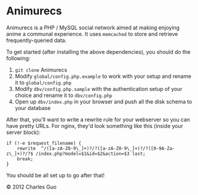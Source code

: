 Animurecs
=========

Animurecs is a PHP / MySQL social network aimed at making enjoying anime a communal experience. It uses `memcached` to store and retrieve frequently-queried data.

To get started (after installing the above dependencies), you should do the following:

1. `git clone` Animurecs
2. Modify `global/config.php.example` to work with your setup and rename it to `global/config.php`
3. Modify `dbv/config.php.sample` with the authentication setup of your choice and rename it to `dbv/config.php`
4. Open up `dbv/index.php` in your browser and push all the disk schema to your database

After that, you'll want to write a rewrite rule for your webserver so you can have pretty URLs. For nginx, they'd look something like this (inside your server block):

    if (!-e $request_filename) {
        rewrite  ^/([a-zA-Z0-9\_]+)?/?([a-zA-Z0-9\_]+)?/?([0-9A-Za-z\_]+)?/?$ /index.php?model=$1&id=$2&action=$3 last;
        break;
    }

You should be all set up to go after that!

&copy; 2012 Charles Guo